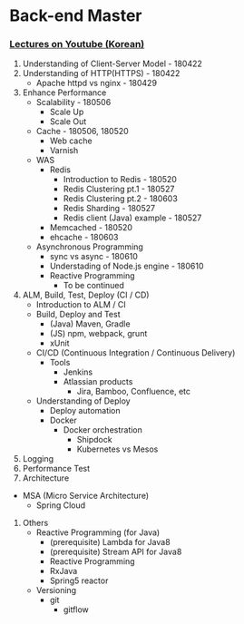 # Back-end Master 

### [Lectures on Youtube (Korean)](https://www.youtube.com/playlist?list=PLNjS6j7Xf4qj8kKE3XkhirE6RTDjSicsa)

1. Understanding of Client-Server Model - 180422
1. Understanding of HTTP(HTTPS) - 180422
    - Apache httpd vs nginx - 180429
1. Enhance Performance
    - Scalability - 180506
      - Scale Up
      - Scale Out
    - Cache - 180506, 180520
      - Web cache
      - Varnish
    - WAS
      - Redis 
        * Introduction to Redis - 180520
        * Redis Clustering pt.1 - 180527
        * Redis Clustering pt.2 - 180603
        * Redis Sharding - 180527
        * Redis client (Java) example - 180527
      - Memcached - 180520
      - ehcache - 180603
   - Asynchronous Programming
     - sync vs async - 180610
     - Understading of Node.js engine - 180610
     - Reactive Programming 
       - To be continued
1. ALM, Build, Test, Deploy (CI / CD)
   - Introduction to ALM / CI
   - Build, Deploy and Test
     - (Java) Maven, Gradle
     - (JS) npm, webpack, grunt
     - xUnit
   - CI/CD (Continuous Integration / Continuous Delivery)
     - Tools
       - Jenkins
       - Atlassian products
         - Jira, Bamboo, Confluence, etc
   - Understanding of Deploy
     - Deploy automation
     - Docker
       - Docker orchestration
         - Shipdock
         - Kubernetes vs Mesos
1. Logging
1. Performance Test
1. Architecture
  - MSA (Micro Service Architecture)
    - Spring Cloud
1. Others
   - Reactive Programming (for Java)
     - (prerequisite) Lambda for Java8
     - (prerequisite) Stream API for Java8
     - Reactive Programming
     - RxJava
     - Spring5 reactor
   - Versioning
     - git
       - gitflow